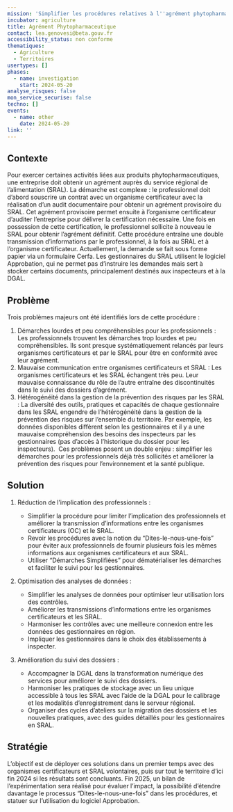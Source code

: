 ```yaml
---
mission: 'Simplifier les procédures relatives à l''agrément phytopharmaceutique '
incubator: agriculture
title: Agrément Phytopharmaceutique
contact: lea.genovesi@beta.gouv.fr
accessibility_status: non conforme
thematiques:
  - Agriculture
  - Territoires
usertypes: []
phases:
  - name: investigation
    start: 2024-05-20
analyse_risques: false
mon_service_securise: false
techno: []
events:
  - name: other
    date: 2024-05-20
link: ''
---
```


## Contexte

Pour exercer certaines activités liées aux produits phytopharmaceutiques, une entreprise doit obtenir un agrément auprès du service régional de l’alimentation (SRAL). La démarche est complexe : le professionnel doit d’abord souscrire un contrat avec un organisme certificateur avec la réalisation d’un audit documentaire pour obtenir un agrément provisoire du SRAL. Cet agrément provisoire permet ensuite à l’organisme certificateur d’auditer l’entreprise pour délivrer la certification nécessaire. Une fois en possession de cette certification, le professionnel sollicite à nouveau le SRAL pour obtenir l’agrément définitif. Cette procédure entraîne une double transmission d’informations par le professionnel, à la fois au SRAL et à l’organisme certificateur. Actuellement, la demande se fait sous forme papier via un formulaire Cerfa. Les gestionnaires du SRAL utilisent le logiciel Approbation, qui ne permet pas d’instruire les demandes mais sert à stocker certains documents, principalement destinés aux inspecteurs et à la DGAL.

## Problème

Trois problèmes majeurs ont été identifiés lors de cette procédure :

1. Démarches lourdes et peu compréhensibles pour les professionnels : Les professionnels trouvent les démarches trop lourdes et peu compréhensibles. Ils sont presque systématiquement relancés par leurs organismes certificateurs et par le SRAL pour être en conformité avec leur agrément. 
2. Mauvaise communication entre organismes certificateurs et SRAL : Les organismes certificateurs et les SRAL échangent très peu. Leur mauvaise connaissance du rôle de l’autre entraîne des discontinuités dans le suivi des dossiers d’agrément. 
3. Hétérogénéité dans la gestion de la prévention des risques par les SRAL : La diversité des outils, pratiques et capacités de chaque gestionnaire dans les SRAL engendre de l’hétérogénéité dans la gestion de la prévention des risques sur l’ensemble du territoire. Par exemple, les données disponibles diffèrent selon les gestionnaires et il y a une mauvaise compréhension des besoins des inspecteurs par les gestionnaires (pas d’accès à l’historique du dossier pour les inspecteurs).  Ces problèmes posent un double enjeu : simplifier les démarches pour les professionnels déjà très sollicités et améliorer la prévention des risques pour l’environnement et la santé publique.

## Solution

1. Réduction de l’implication des professionnels : 
    * Simplifier la procédure pour limiter l’implication des professionnels et améliorer la transmission d’informations entre les organismes certificateurs (OC) et le SRAL.
    * Revoir les procédures avec la notion du “Dites-le-nous-une-fois” pour éviter aux professionnels de fournir plusieurs fois les mêmes informations aux organismes certificateurs et aux SRAL.
    * Utiliser “Démarches Simplifiées” pour dématérialiser les démarches et faciliter le suivi pour les gestionnaires.

2. Optimisation des analyses de données :
    * Simplifier les analyses de données pour optimiser leur utilisation lors des contrôles.
    * Améliorer les transmissions d’informations entre les organismes certificateurs et les SRAL.
    * Harmoniser les contrôles avec une meilleure connexion entre les données des gestionnaires en région.
    * Impliquer les gestionnaires dans le choix des établissements à inspecter.

3. Amélioration du suivi des dossiers :
    * Accompagner la DGAL dans la transformation numérique des services pour améliorer le suivi des dossiers.
    * Harmoniser les pratiques de stockage avec un lieu unique accessible à tous les SRAL avec l’aide de la DGAL pour le calibrage et les modalités d’enregistrement dans le serveur régional.
    * Organiser des cycles d’ateliers sur la migration des dossiers et les nouvelles pratiques, avec des guides détaillés pour les gestionnaires en SRAL.

## Stratégie

L’objectif est de déployer ces solutions dans un premier temps avec des organismes certificateurs et SRAL volontaires, puis sur tout le territoire d’ici fin 2024 si les résultats sont concluants. Fin 2025, un bilan de l’expérimentation sera réalisé pour évaluer l’impact, la possibilité d’étendre davantage le processus “Dites-le-nous-une-fois” dans les procédures, et statuer sur l’utilisation du logiciel Approbation.
